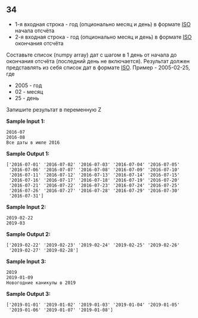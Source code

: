 ## 34

-   1-я входная строка - год (опционально месяц и день) в формате [ISO](https://ru.wikipedia.org/wiki/ISO_8601) начала отсчёта
-   2-я входная строка - год (опционально месяц и день) в формате [ISO](https://ru.wikipedia.org/wiki/ISO_8601) окончания отсчёта

Составьте список (numpy array) дат с шагом в 1 день от начала до окончания отсчёта (последний день не включается).
Результат должен представлять из себя список дат в формате [ISO](https://ru.wikipedia.org/wiki/ISO_8601).
Пример - 2005-02-25, где

-   2005 - год
-   02 - месяц
-   25 - день

Запишите результат в переменную Z

**Sample Input 1:**

```commandline
2016-07
2016-08
Все даты в июле 2016
```

**Sample Output 1:**

```commandline
['2016-07-01' '2016-07-02' '2016-07-03' '2016-07-04' '2016-07-05'
 '2016-07-06' '2016-07-07' '2016-07-08' '2016-07-09' '2016-07-10'
 '2016-07-11' '2016-07-12' '2016-07-13' '2016-07-14' '2016-07-15'
 '2016-07-16' '2016-07-17' '2016-07-18' '2016-07-19' '2016-07-20'
 '2016-07-21' '2016-07-22' '2016-07-23' '2016-07-24' '2016-07-25'
 '2016-07-26' '2016-07-27' '2016-07-28' '2016-07-29' '2016-07-30'
 '2016-07-31']
```

**Sample Input 2:**

```commandline
2019-02-22
2019-03
```

**Sample Output 2:**

```commandline
['2019-02-22' '2019-02-23' '2019-02-24' '2019-02-25' '2019-02-26'
 '2019-02-27' '2019-02-28']
```

**Sample Input 3:**

```commandline
2019
2019-01-09
Новогодние каникулы в 2019
```

**Sample Output 3:**

```commandline
['2019-01-01' '2019-01-02' '2019-01-03' '2019-01-04' '2019-01-05'
 '2019-01-06' '2019-01-07' '2019-01-08']
```
